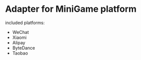 # Adapter for MiniGame platform
included platforms:
- WeChat
- Xiaomi
- Alipay
- ByteDance
- Taobao
